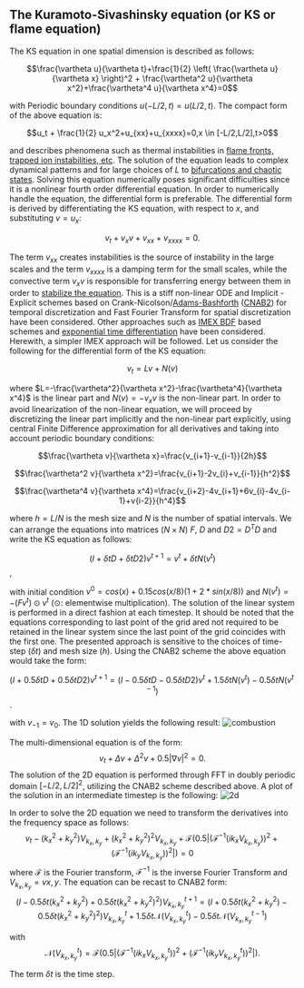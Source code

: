 ## The Kuramoto-Sivashinsky equation (or KS or flame equation)

The KS equation in one spatial dimension is described as follows:

$$\frac{\vartheta u}{\vartheta t}+\frac{1}{2} \left( \frac{\vartheta u}{\vartheta x} \right)^2 + \frac{\vartheta^2 u}{\vartheta x^2}+\frac{\vartheta^4 u}{\vartheta x^4}=0$$

with Periodic boundary conditions $u(-L/2,t)=u(L/2,t)$. The compact form of the above equation is:

$$u_t + \frac{1}{2} u_x^2+u_{xx}+u_{xxxx}=0,x \in [-L/2,L/2],t>0$$

and describes phenomena such as thermal instabilities in [flame fronts, trapped ion instabilities, etc](https://en.wikipedia.org/wiki/Kuramoto%E2%80%93Sivashinsky_equation). The solution of the equation leads to complex dynamical patterns and for large choices of $L$ to [bifurcations and chaotic states](https://encyclopediaofmath.org/wiki/Kuramoto-Sivashinsky_equation). Solving this equation numerically poses significant difficulties since it is a nonlinear fourth order differential equation. In order to numerically handle the equation, the differential form is preferable. The differential form is derived by differentiating the KS equation, with respect to $x$, and substituting $v=u_x$:

$$v_t + v_x v + v_{xx}+v_{xxxx}=0.$$

The term $v_{xx}$ creates instabilities is the source of instability in the large scales and the term $v_{xxxx}$ is a damping term for the small scales, while the convective term $v_x v$ is responsible for transferring energy between them in order to [stabilize the equation](https://encyclopediaofmath.org/wiki/Kuramoto-Sivashinsky_equation).
This is a stiff non-linear ODE and Implicit - Explicit schemes based on Crank-Nicolson/[Adams-Bashforth](https://en.wikiversity.org/wiki/Adams-Bashforth_and_Adams-Moulton_methods) ([CNAB2](https://core.ac.uk/download/pdf/12211007.pdf)) for temporal discretization and Fast Fourier Transform for spatial discretization have been considered. Other approaches such as [IMEX BDF](https://www.cs.uoi.gr/~akrivis/AS1.pdf) based schemes and [exponential time differentiation](https://people.maths.ox.ac.uk/trefethen/publication/PDF/2005_111.pdf) have been considered. Herewith, a simpler IMEX approach will be followed. Let us consider the following for the differential form of the KS equation:

$$v_t=Lv+N(v)$$

where $L=-\frac{\vartheta^2}{\vartheta x^2}-\frac{\vartheta^4}{\vartheta x^4}$ is the linear part and $N(v)=-v_x v$ is the non-linear part. In order to avoid linearization of the non-linear equation, we will proceed by discretizing the linear part implicitly and the non-linear part explicitly, using central Finite Difference approximation for all derivatives and taking into account periodic boundary conditions:

$$\frac{\vartheta v}{\vartheta x}=\frac{v_{i+1}-v_{i-1}}{2h}$$

$$\frac{\vartheta^2 v}{\vartheta x^2}=\frac{v_{i+1}-2v_{i}+v_{i-1}}{h^2}$$

$$\frac{\vartheta^4 v}{\vartheta x^4}=\frac{v_{i+2}-4v_{i+1}+6v_{i}-4v_{i-1}+v{i-2}}{h^4}$$

where $h=L/N$ is the mesh size and $N$ is the number of spatial intervals. We can arrange the equations into matrices ($N \times N$) $F$, $D$ and $D2=D^T D$ and write the KS equation as follows:

$$(I+\delta t D + \delta t D2 )v^{t+1}=v^t+\delta t N(v^t)$$,

with initial condition $v^0=cos(x)+0.15 cos(x/8)(1+2*sin(x/8))$ and $N(v^t)=-(Fv^t)\odot v^t$ ($\odot$: elementwise multiplication). The solution of the linear system is performed in a direct fashion at each timestep. It should be noted that the equations corresponding to last point of the grid ared not required to be retained in the linear system since the last point of the grid coincides with the first one. The presented approach is sensitive to the choices of time-step ($\delta t$) and mesh size ($h$).
Using the CNAB2 scheme the above equation would take the form:

$$(I+0.5 \delta t D + 0.5 \delta t D2 )v^{t+1}=(I-0.5 \delta t D - 0.5 \delta t D2 )v^t+1.5 \delta t N(v^t) - 0.5 \delta t N(v^{t-1})$$.

with $v_{-1}=v_{0}$. The 1D solution yields the following result:
![combustion](https://github.com/cfilelispapadopoulos/Tiny-Examples-of-Computational-Physics/assets/137081674/ed40e15f-a61a-4663-bf86-30eae5767111)

The multi-dimensional equation is of the form:
$$v_t+\Delta v + \Delta^2 v+0.5|\nabla v|^2=0.$$
The solution of the 2D equation is performed through FFT in doubly periodic domain $[-L/2,L/2]^2$, utilizing the CNAB2 scheme described above. A plot of the solution in an intermediate timestep is the following:
![2d](https://github.com/cfilelispapadopoulos/Tiny-Examples-of-Computational-Physics/assets/137081674/e599d086-14a6-450e-80f2-9a400f4c2607)

In order to solve the 2D equation we need to transform the derivatives into the frequency space as follows:
$$v_t - (k_x^2+k_y^2) V_{k_x,k_y} +(k_x^2+k_y^2)^2 V_{k_x,k_y} + \mathcal{F}( 0.5 | (\mathcal{F}^{-1}(i k_x V_{k_x,k_y}))^2 + (\mathcal{F}^{-1}(i k_y V_{k_x,k_y}))^2|) = 0$$
where $\mathcal{F}$ is the Fourier transform, $\mathcal{F}^{-1}$ is the inverse Fourier Transform and $V_{k_x,k_y}=v{x,y}$. The equation can be recast to CNAB2 form:
$$(I-0.5 \delta t (k_x^2+k_y^2)+0.5 \delta t (k_x^2+k_y^2)^2) V_{k_x,k_y}^{t+1} = (I+0.5 \delta t (k_x^2+k_y^2)-0.5 \delta t (k_x^2+k_y^2)^2) V_{k_x,k_y}^{t} + 1.5 \delta t \mathcal{N}(V_{k_x,k_y}^{t}) - 0.5 \delta t \mathcal{N}(V_{k_x,k_y}^{t-1})$$

with
$$\mathcal{N}(V_{k_x,k_y}^t)=\mathcal{F}( 0.5 | (\mathcal{F}^{-1}(i k_x V_{k_x,k_y}^t))^2 + (\mathcal{F}^{-1}(i k_y V_{k_x,k_y}^t))^2|).$$

The term $\delta t$ is the time step.
